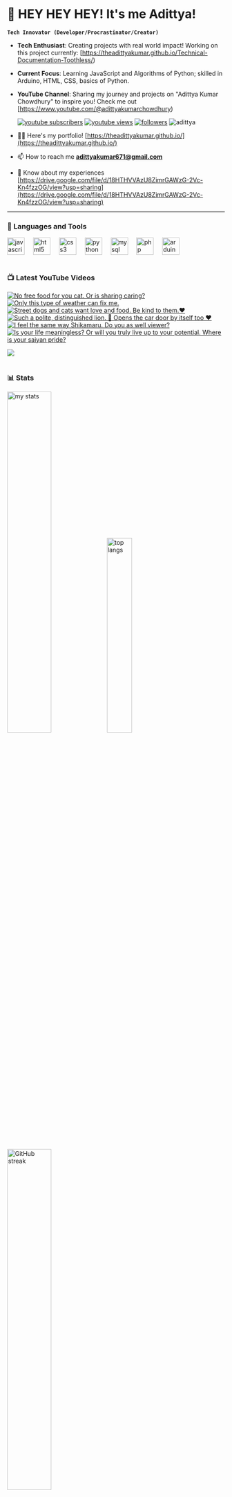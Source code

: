 # 👑 HEY HEY HEY! It's me Adittya!

**`Tech Innovator (Developer/Procrastinator/Creator)`**

- **Tech Enthusiast**: Creating projects with real world impact! Working on this project currently: [https://theadittyakumar.github.io/Technical-Documentation-Toothless/)
- **Current Focus**: Learning JavaScript and Algorithms of Python; skilled in Arduino, HTML, CSS, basics of Python.
- **YouTube Channel**: Sharing my journey and projects on "Adittya Kumar Chowdhury" to inspire you! Check me out [https://www.youtube.com/@adittyakumarchowdhury) 

   <p align="left">
      <a href="https://www.youtube.com/channel/UCu68HfYtlcXFI7kNhnSdspA?sub_confirmation=1">
         <img alt="youtube subscribers" title="Subscribe to my YouTube channel" src="https://custom-icon-badges.demolab.com/youtube/channel/subscribers/UCu68HfYtlcXFI7kNhnSdspA?color=%23E05D44&label=SUBSCRIBE&logo=video&logoColor=white&style=for-the-badge&labelColor=CE4630"/></a> 
      <a href="https://www.youtube.com/c/adittyakumarchowdhury">
         <img alt="youtube views" title="YouTube views" src="https://custom-icon-badges.demolab.com/youtube/channel/views/UCu68HfYtlcXFI7kNhnSdspA?color=%23E1AD0E&logo=eye&logoColor=white&style=for-the-badge&labelColor=C79600"/></a> 
      <a href="https://github.com/TheAdittyaKumar?tab=followers">
         <img alt="followers" title="Follow me on Github" src="https://custom-icon-badges.demolab.com/github/followers/TheAdittyaKumar?color=236ad3&labelColor=1155ba&style=for-the-badge&logo=person-add&label=Follow&logoColor=white"/></a>
      <img src="https://komarev.com/ghpvc/?username=TheAdittyaKumar&label=Profile%20views&color=0e75b6&style=flat" alt="adittya" />
   </p>


- 👨‍💻 Here's my portfolio! [https://theadittyakumar.github.io/](https://theadittyakumar.github.io/)

- 📫 How to reach me **adittyakumar671@gmail.com**

- 📄 Know about my experiences [https://drive.google.com/file/d/18HTHVVAzU8ZimrGAWzG-2Vc-Kn4fzzOG/view?usp=sharing](https://drive.google.com/file/d/18HTHVVAzU8ZimrGAWzG-2Vc-Kn4fzzOG/view?usp=sharing)

---

### 🧰 Languages and Tools

<div align="left">
  <img src="https://cdn.jsdelivr.net/gh/devicons/devicon/icons/javascript/javascript-original.svg" height="40" alt="javascript logo"  />
  <img width="12" />
  <img src="https://cdn.jsdelivr.net/gh/devicons/devicon/icons/html5/html5-original.svg" height="40" alt="html5 logo"  />
  <img width="12" />
  <img src="https://cdn.jsdelivr.net/gh/devicons/devicon/icons/css3/css3-original.svg" height="40" alt="css3 logo"  />
  <img width="12" />
  <img src="https://cdn.jsdelivr.net/gh/devicons/devicon/icons/python/python-original.svg" height="40" alt="python logo"  />
  <img width="12" />
  <img src="https://cdn.jsdelivr.net/gh/devicons/devicon/icons/mysql/mysql-original.svg" height="40" alt="mysql logo"  />
  <img width="12" />
  <img src="https://cdn.jsdelivr.net/gh/devicons/devicon/icons/php/php-original.svg" height="40" alt="php logo"  />
  <img width="12" />
  <img src="https://cdn.jsdelivr.net/gh/devicons/devicon/icons/arduino/arduino-original.svg" height="40" alt="arduino logo"  />
</div>


#

### 📺 Latest YouTube Videos

<!-- BEGIN YOUTUBE-CARDS -->
[![No free food for you cat. Or is sharing caring?](https://ytcards.demolab.com/?id=QZkNVnsknuU&title=No+free+food+for+you+cat.+Or+is+sharing+caring%3F&lang=en&timestamp=1744747532&background_color=%230d1117&title_color=%23ffffff&stats_color=%23dedede&max_title_lines=1&width=250&border_radius=5 "No free food for you cat. Or is sharing caring?")](https://www.youtube.com/watch?v=QZkNVnsknuU)
[![Only this type of weather can fix me.](https://ytcards.demolab.com/?id=0EqYS8FmC5c&title=Only+this+type+of+weather+can+fix+me.&lang=en&timestamp=1744737516&background_color=%230d1117&title_color=%23ffffff&stats_color=%23dedede&max_title_lines=1&width=250&border_radius=5 "Only this type of weather can fix me.")](https://www.youtube.com/watch?v=0EqYS8FmC5c)
[![Street dogs and cats want love and food. Be kind to them.❤️](https://ytcards.demolab.com/?id=ymdHRDmtPos&title=Street+dogs+and+cats+want+love+and+food.+Be+kind+to+them.%E2%9D%A4%EF%B8%8F&lang=en&timestamp=1744734171&background_color=%230d1117&title_color=%23ffffff&stats_color=%23dedede&max_title_lines=1&width=250&border_radius=5 "Street dogs and cats want love and food. Be kind to them.❤️")](https://www.youtube.com/watch?v=ymdHRDmtPos)
[![Such a polite, distinguished lion. 🦁 Opens the car door by itself too ❤️](https://ytcards.demolab.com/?id=yBJ1cXf3NJU&title=Such+a+polite%2C+distinguished+lion.+%F0%9F%A6%81+Opens+the+car+door+by+itself+too+%E2%9D%A4%EF%B8%8F&lang=en&timestamp=1744728908&background_color=%230d1117&title_color=%23ffffff&stats_color=%23dedede&max_title_lines=1&width=250&border_radius=5 "Such a polite, distinguished lion. 🦁 Opens the car door by itself too ❤️")](https://www.youtube.com/watch?v=yBJ1cXf3NJU)
[![I feel the same way Shikamaru. Do you as well viewer?](https://ytcards.demolab.com/?id=emzBMDdQZj0&title=I+feel+the+same+way+Shikamaru.+Do+you+as+well+viewer%3F&lang=en&timestamp=1744726221&background_color=%230d1117&title_color=%23ffffff&stats_color=%23dedede&max_title_lines=1&width=250&border_radius=5 "I feel the same way Shikamaru. Do you as well viewer?")](https://www.youtube.com/watch?v=emzBMDdQZj0)
[![Is your life meaningless? Or will you truly live up to your potential. Where is your saiyan pride?](https://ytcards.demolab.com/?id=xFVBkkdSEhk&title=Is+your+life+meaningless%3F+Or+will+you+truly+live+up+to+your+potential.+Where+is+your+saiyan+pride%3F&lang=en&timestamp=1744718248&background_color=%230d1117&title_color=%23ffffff&stats_color=%23dedede&max_title_lines=1&width=250&border_radius=5 "Is your life meaningless? Or will you truly live up to your potential. Where is your saiyan pride?")](https://www.youtube.com/watch?v=xFVBkkdSEhk)
<!-- END YOUTUBE-CARDS -->

[<img src="https://custom-icon-badges.demolab.com/badge/-Subscribe%20For%20More-red?style=for-the-badge&logo=video&logoColor=white"/>](https://www.youtube.com/channel/UCu68HfYtlcXFI7kNhnSdspA?sub_confirmation=1)

#

### 📊 Stats

<div align="left">
  <img alt="my stats" width="45%" src="https://github-readme-stats.vercel.app/api?username=TheAdittyaKumar&show_icons=true&hide_border=true&theme=vision-friendly-dark" />
  <img alt="top langs" width="34%" src="https://github-readme-stats.vercel.app/api/top-langs/?username=TheAdittyaKumar&layout=compact&hide_border=true&theme=vision-friendly-dark" />
  <img alt="GitHub streak" width="45%" src="https://github-readme-streak-stats.herokuapp.com/?user=TheAdittyaKumar&theme=vision-friendly-dark&hide_border=true" />

</div>



<!-- ![GitHub Streak](https://streak-stats.demolab.com?user=TheAdittyaKumar&theme=swift&border_radius=4.5) -->
#

